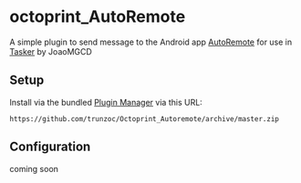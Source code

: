 # octoprint_AutoRemote

A simple plugin to send message to the Android app [AutoRemote](https://play.google.com/store/apps/details?id=com.joaomgcd.autoremote) for use in [Tasker](https://play.google.com/store/apps/details?id=net.dinglisch.android.taskerm) by JoaoMGCD

## Setup

Install via the bundled [Plugin Manager](https://github.com/foosel/OctoPrint/wiki/Plugin:-Plugin-Manager)
via this URL:

    https://github.com/trunzoc/Octoprint_Autoremote/archive/master.zip

## Configuration

coming soon
